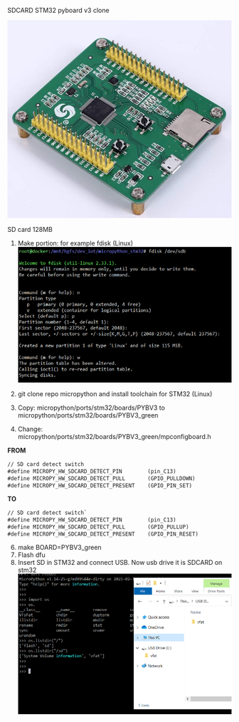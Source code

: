 SDCARD STM32 pyboard v3 clone


![1c85370bdda8c98296b312073a906704.png](./_resources/2a8f104dea9b4c89b40d23852b50707f.png)

SD card  128MB
1. Make portion: for example fdisk (Linux)
![b8b70295fd779deeac898277e58ebac6.png](./_resources/82320f5af4884118a6183a5f96a3a5f1.png)

3. git clone repo micropython and install toolchain for STM32 (Linux)

4. Copy: micropython/ports/stm32/boards/PYBV3 to micropython/ports/stm32/boards/PYBV3_green
5. Change: micropython/ports/stm32/boards/PYBV3_green/mpconfigboard.h


**FROM**
```
// SD card detect switch
#define MICROPY_HW_SDCARD_DETECT_PIN        (pin_C13)
#define MICROPY_HW_SDCARD_DETECT_PULL       (GPIO_PULLDOWN)
#define MICROPY_HW_SDCARD_DETECT_PRESENT    (GPIO_PIN_SET)
```
**TO**
```
// SD card detect switch`
#define MICROPY_HW_SDCARD_DETECT_PIN        (pin_C13)
#define MICROPY_HW_SDCARD_DETECT_PULL       (GPIO_PULLUP)
#define MICROPY_HW_SDCARD_DETECT_PRESENT    (GPIO_PIN_RESET)
```

6.  make BOARD=PYBV3_green
7. Flash dfu
8. Insert SD in STM32 and connect USB. Now usb drive it is SDCARD on stm32
![14f678ed8717538f451b2c29344587d7.png](./_resources/a4e4ad70557d4e159ca4608bbc51f767.png)
